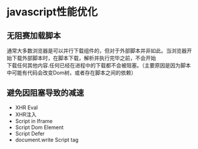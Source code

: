 # javascript性能优化
## 无阻赛加载脚本
通常大多数浏览器是可以并行下载组件的，但对于外部脚本并非如此。当浏览器开始下载外部脚本时，在脚本下载，解析并执行完毕之前，不会开始<br/>下载任何其他内容.任何已经在进程中的下载都不会被阻塞。（主要原因是因为脚本中可能有代码会改变Dom树，或者存在脚本之间的依赖）
## 避免因阻塞导致的减速
* XHR Eval
* XHR注入
* Script in Iframe
* Script Dom Element
* Script Defer
* document.write Script tag
